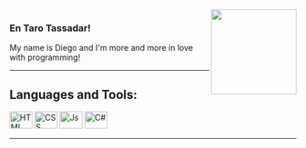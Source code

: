   <div style="display: inline_block;">
  <img align="right" height="150" src="https://static.wixstatic.com/media/1d30da_0ffdf1f786d34655906ef1c7f6a51408~mv2.gif">
  </div>
  
  <H3>En Taro Tassadar!</H3>
  My name is Diego and I'm more and more in love with programming! <br>
  
  <hr>
  
  ## Languages and Tools:
  
  <div>
    <img alt="HTML" title="HTML" height="30" width="40" src="https://cdn.jsdelivr.net/gh/devicons/devicon/icons/html5/html5-plain.svg">
    <img alt="CSS" title="CSS" height="30" width="40" src="https://cdn.jsdelivr.net/gh/devicons/devicon/icons/css3/css3-plain.svg">
    <img alt="Js" title="JavaScript" height="30" width="40" src="https://cdn.jsdelivr.net/gh/devicons/devicon/icons/javascript/javascript-plain.svg">
    <img alt="C#" title="CSharp" height="30" width="40" src="https://cdn.jsdelivr.net/gh/devicons/devicon/icons/csharp/csharp-plain.svg">
    <!-- Next steps..
    <img alt="React" height="30" width="40" src="https://cdn.jsdelivr.net/gh/devicons/devicon/icons/react/react-original.svg">
    <img alt="PHP" height="30" width="40" src="https://cdn.jsdelivr.net/gh/devicons/devicon/icons/php/php-plain.svg">
    <img alt="Sass" height="30" width="40" src="https://cdn.jsdelivr.net/gh/devicons/devicon/icons/sass/sass-original.svg">
    <img alt="WPress" height="30" width="40" src="https://cdn.jsdelivr.net/gh/devicons/devicon/icons/wordpress/wordpress-plain.svg"> -->
  
  </div>
  
  <hr>
